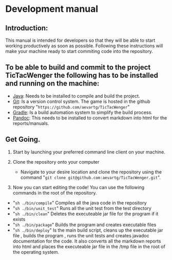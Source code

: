 # Development manual

## Introduction:

This manual is intended for developers so that they will be able to start working productively as soon as possible. Following these instructions will make your machine ready to start commiting code into the repository. 
## To be able to build and commit to the project TicTacWenger the following has to be installed and running on the machine:

* [Java](https://www.java.com/en/download/): Needs to be installed to compile and build the project.
* [Git](https://git-scm.com/book/en/v2/Getting-Started-Installing-Git): Is a version control system. The game is hosted in the github repository "`https://github.com/aevartg/TicTacWenger`"
* [Gradle](https://gradle.org/gradle-download/?_ga=1.199802794.561824733.1477161886): Is a build automation system to simplify the build process.
* [Pandoc](http://pandoc.org/installing.html): This needs to be installed to convert markdown into html for the reports/manuals.


## Get Going. 
 
1. Start by launching your preferred command line client on your machine.

2. Clone the repository onto your computer
	* Navigate to your desire location and clone the repository using the command "`git clone git@github.com:aevartg/TicTacWenger.git`".

3. Now you can start editing the code! You can use the following commands in the root of the repository.
* "`sh ./bin/compile`" Compiles all the java code in the repository
* "`sh ./bin/unit_test`" Runs all the unit test from the test directory
* "`sh ./bin/clean`" Deletes the executeable jar file for the program if it exists
* "`sh ./bin/package`" Builds the program and creates executable files
* "`sh ./bin/deploy`"  Is the main build script, cleans up the executable jar file , builds the program , runs the unit tests and creates javadoc documentation for the code. It also converts all the markdown reports into html and places the executeable jar file in the /tmp file in the root of the operating system.      


